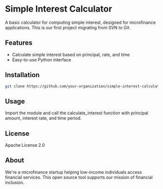 # Simple Interest Calculator

A basic calculator for computing simple interest, designed for microfinance applications. This is our first project migrating from SVN to Git.

## Features

- Calculate simple interest based on principal, rate, and time
- Easy-to-use Python interface

## Installation

```bash
git clone https://github.com/your-organization/simple-interest-calculator.git
```

## Usage

Import the module and call the calculate_interest function with principal amount, interest rate, and time period.

## License

Apache License 2.0

## About

We're a microfinance startup helping low-income individuals access financial services. This open source tool supports our mission of financial inclusion.
